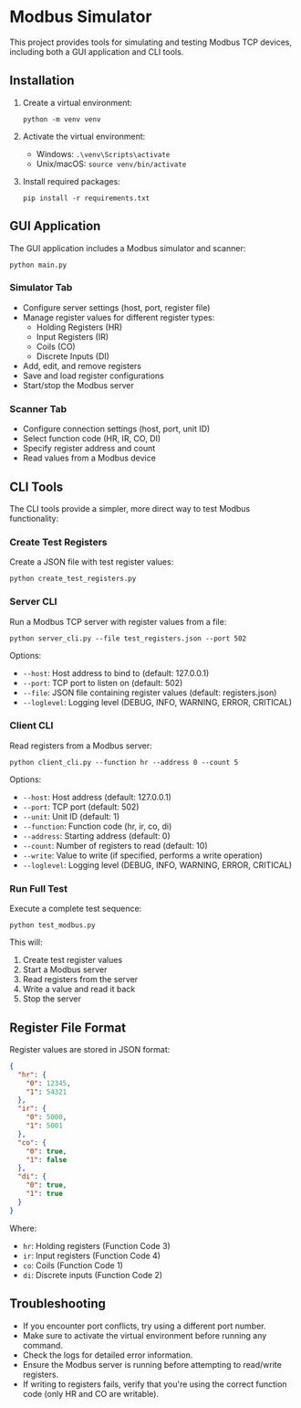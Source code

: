 # Modbus Simulator

This project provides tools for simulating and testing Modbus TCP devices, including both a GUI application and CLI tools.

## Installation

1. Create a virtual environment:
   ```
   python -m venv venv
   ```

2. Activate the virtual environment:
   - Windows: `.\venv\Scripts\activate`
   - Unix/macOS: `source venv/bin/activate`

3. Install required packages:
   ```
   pip install -r requirements.txt
   ```

## GUI Application

The GUI application includes a Modbus simulator and scanner:

```
python main.py
```

### Simulator Tab

- Configure server settings (host, port, register file)
- Manage register values for different register types:
  - Holding Registers (HR)
  - Input Registers (IR)
  - Coils (CO)
  - Discrete Inputs (DI)
- Add, edit, and remove registers
- Save and load register configurations
- Start/stop the Modbus server

### Scanner Tab

- Configure connection settings (host, port, unit ID)
- Select function code (HR, IR, CO, DI)
- Specify register address and count
- Read values from a Modbus device

## CLI Tools

The CLI tools provide a simpler, more direct way to test Modbus functionality:

### Create Test Registers

Create a JSON file with test register values:

```
python create_test_registers.py
```

### Server CLI

Run a Modbus TCP server with register values from a file:

```
python server_cli.py --file test_registers.json --port 502
```

Options:
- `--host`: Host address to bind to (default: 127.0.0.1)
- `--port`: TCP port to listen on (default: 502)
- `--file`: JSON file containing register values (default: registers.json)
- `--loglevel`: Logging level (DEBUG, INFO, WARNING, ERROR, CRITICAL)

### Client CLI

Read registers from a Modbus server:

```
python client_cli.py --function hr --address 0 --count 5
```

Options:
- `--host`: Host address (default: 127.0.0.1)
- `--port`: TCP port (default: 502)
- `--unit`: Unit ID (default: 1)
- `--function`: Function code (hr, ir, co, di)
- `--address`: Starting address (default: 0)
- `--count`: Number of registers to read (default: 10)
- `--write`: Value to write (if specified, performs a write operation)
- `--loglevel`: Logging level (DEBUG, INFO, WARNING, ERROR, CRITICAL)

### Run Full Test

Execute a complete test sequence:

```
python test_modbus.py
```

This will:
1. Create test register values
2. Start a Modbus server
3. Read registers from the server
4. Write a value and read it back
5. Stop the server

## Register File Format

Register values are stored in JSON format:

```json
{
  "hr": {  
    "0": 12345,
    "1": 54321
  },
  "ir": {  
    "0": 5000,
    "1": 5001
  },
  "co": {  
    "0": true,
    "1": false
  },
  "di": {  
    "0": true,
    "1": true
  }
}
```

Where:
- `hr`: Holding registers (Function Code 3)
- `ir`: Input registers (Function Code 4)
- `co`: Coils (Function Code 1)
- `di`: Discrete inputs (Function Code 2)

## Troubleshooting

- If you encounter port conflicts, try using a different port number.
- Make sure to activate the virtual environment before running any command.
- Check the logs for detailed error information.
- Ensure the Modbus server is running before attempting to read/write registers.
- If writing to registers fails, verify that you're using the correct function code (only HR and CO are writable). 